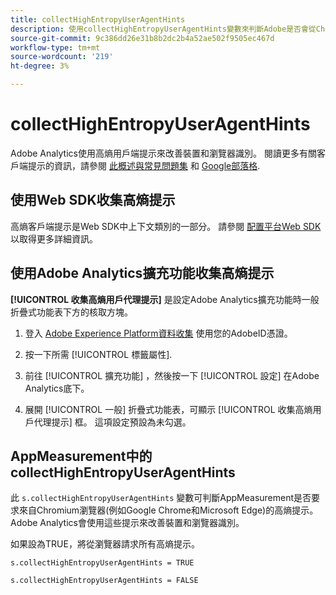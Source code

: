 ```yaml
---
title: collectHighEntropyUserAgentHints
description: 使用collectHighEntropyUserAgentHints變數來判斷Adobe是否會從Chromium瀏覽器(例如Google Chrome和Microsoft Edge)要求高熵提示。
source-git-commit: 9c386dd26e31b8b2dc2b4a52ae502f9505ec467d
workflow-type: tm+mt
source-wordcount: '219'
ht-degree: 3%

---
```



# collectHighEntropyUserAgentHints

Adobe Analytics使用高熵用戶端提示來改善裝置和瀏覽器識別。 閱讀更多有關客戶端提示的資訊，請參閱 [此概述與常見問題集](/help/technotes/client-hints.md) 和 [Google部落格](https://web.dev/user-agent-client-hints/).

## 使用Web SDK收集高熵提示

高熵客戶端提示是Web SDK中上下文類別的一部分。 請參閱 [配置平台Web SDK](https://experienceleague.adobe.com/docs/experience-platform/edge/fundamentals/configuring-the-sdk.html?lang=en) 以取得更多詳細資訊。

## 使用Adobe Analytics擴充功能收集高熵提示

**[!UICONTROL 收集高熵用戶代理提示]** 是設定Adobe Analytics擴充功能時一般折疊式功能表下方的核取方塊。

1. 登入 [Adobe Experience Platform資料收集](https://experience.adobe.com/#/@adobepm/data-collection) 使用您的AdobeID憑證。

1. 按一下所需 [!UICONTROL 標籤屬性].

1. 前往 [!UICONTROL 擴充功能] ，然後按一下 [!UICONTROL 設定] 在Adobe Analytics底下。

1. 展開 [!UICONTROL 一般] 折疊式功能表，可顯示 [!UICONTROL 收集高熵用戶代理提示] 框。 這項設定預設為未勾選。

## AppMeasurement中的collectHighEntropyUserAgentHints

此 `s.collectHighEntropyUserAgentHints` 變數可判斷AppMeasurement是否要求來自Chromium瀏覽器(例如Google Chrome和Microsoft Edge)的高熵提示。 Adobe Analytics會使用這些提示來改善裝置和瀏覽器識別。

如果設為TRUE，將從瀏覽器請求所有高熵提示。

`s.collectHighEntropyUserAgentHints = TRUE`

`s.collectHighEntropyUserAgentHints = FALSE`